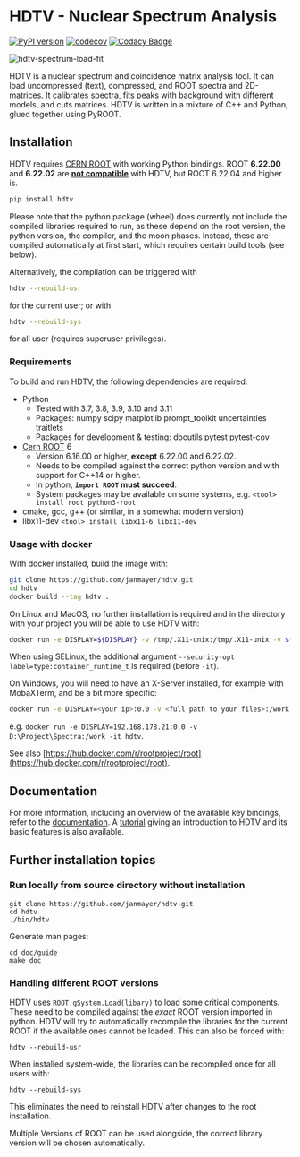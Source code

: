 # HDTV - Nuclear Spectrum Analysis

[![PyPI version](https://badge.fury.io/py/hdtv.svg)](https://badge.fury.io/py/hdtv)
[![codecov](https://codecov.io/gh/janmayer/hdtv/branch/master/graph/badge.svg)](https://codecov.io/gh/janmayer/hdtv)
[![Codacy Badge](https://api.codacy.com/project/badge/Grade/d54b84b35f834cb9a73a89a5ea67a8bf)](https://app.codacy.com/manual/janmayer/hdtv/dashboard)

![hdtv-spectrum-load-fit](doc/assets/hdtv-spectrum-load-fit.gif)

HDTV is a nuclear spectrum and coincidence matrix analysis tool.
It can load uncompressed (text), compressed, and ROOT spectra and 2D-matrices.
It calibrates spectra, fits peaks with background with different models, and cuts matrices.
HDTV is written in a mixture of C++ and Python, glued together using PyROOT.


## Installation

HDTV requires [CERN ROOT](https://root.cern.ch/) with working Python bindings.
ROOT **6.22.00** and **6.22.02** are [**not compatible**](https://root.cern.ch/doc/v622/release-notes.html#language-bindings) with HDTV, but ROOT 6.22.04 and higher is.

```sh
pip install hdtv
```

Please note that the python package (wheel) does currently not include the compiled libraries required to run, as these depend on the root version, the python version, the compiler, and the moon phases.
Instead, these are compiled automatically at first start, which requires certain build tools (see below).

Alternatively, the compilation can be triggered with
```sh
hdtv --rebuild-usr
```
for the current user; or with
```sh
hdtv --rebuild-sys
```
for all user (requires superuser privileges).


### Requirements
To build and run HDTV, the following dependencies are required:

* Python
	- Tested with 3.7, 3.8, 3.9, 3.10 and 3.11
	- Packages: numpy scipy matplotlib prompt_toolkit uncertainties traitlets
    - Packages for development & testing: docutils pytest pytest-cov
* [Cern ROOT](https://root.cern/) 6
    - Version 6.16.00 or higher, **except** 6.22.00 and 6.22.02.
    - Needs to be compiled against the correct python version and with support for C++14 or higher.
    - In python, **`import ROOT` must succeed**.
    - System packages may be available on some systems, e.g. `<tool> install root python3-root`
* cmake, gcc, g++ (or similar, in a somewhat modern version)
* libx11-dev `<tool> install libx11-6 libx11-dev`

### Usage with docker

With docker installed, build the image with:

```sh
git clone https://github.com/janmayer/hdtv.git
cd hdtv
docker build --tag hdtv .
```

On Linux and MacOS, no further installation is required and in the directory with your project you will be able to use HDTV with:

```sh
docker run -e DISPLAY=${DISPLAY} -v /tmp/.X11-unix:/tmp/.X11-unix -v $(pwd):/work -it hdtv
```

When using SELinux, the additional argument `--security-opt label=type:container_runtime_t` is required (before `-it`).

On Windows, you will need to have an X-Server installed, for example with MobaXTerm, and be a bit more specific:

```sh
docker run -e DISPLAY=<your ip>:0.0 -v <full path to your files>:/work -it hdtv
```

e.g. `docker run -e DISPLAY=192.168.178.21:0.0 -v D:\Project\Spectra:/work -it hdtv`.

See also [https://hub.docker.com/r/rootproject/root](https://hub.docker.com/r/rootproject/root).

## Documentation
For more information, including an overview of the available key
bindings, refer to the [documentation](doc/guide/hdtv.rst).
A [tutorial](doc/guide/hdtv-tutorial.rst) giving an introduction
to HDTV and its basic features is also available.


## Further installation topics

### Run locally from source directory without installation

```
git clone https://github.com/janmayer/hdtv.git
cd hdtv
./bin/hdtv
```

Generate man pages:

```
cd doc/guide
make doc
```


### Handling different ROOT versions

HDTV uses `ROOT.gSystem.Load(libary)` to load some critical
components. These need to be compiled against the *exact* ROOT
version imported in python. HDTV will try to automatically recompile
the libraries for the current ROOT if the available ones cannot
be loaded. This can also be forced with:

`hdtv --rebuild-usr`

When installed system-wide, the libraries can be recompiled once for
all users with:

`hdtv --rebuild-sys`

This eliminates the need to reinstall HDTV after changes to the root
installation.

Multiple Versions of ROOT can be used alongside, the correct library
version will be chosen automatically.
